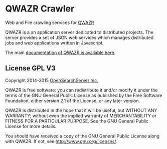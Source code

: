 QWAZR Crawler
=============

Web and File crawling services for [QWAZR](https://www.qwazr.com)

QWAZR is a an application server dedicated to distributed projects. The server provides a set of JSON web services which manages distributed jobs and web applications written in Javascript.

The main [documentation of QWAZR is available here](https://github.com/qwazr/QWAZR/wiki).



License GPL V3
--------------

Copyright 2014-2015 [OpenSearchServer Inc.](http://www.opensearchserver.com)

QWAZR is free software: you can redistribute it and/or modify it under the
terms of the GNU General Public License as published by the Free Software
Foundation, either version 2.1 of the License, or any later version.

QWAZR is distributed in the hope that it will be useful,
but WITHOUT ANY WARRANTY; without even the implied warranty of
MERCHANTABILITY or FITNESS FOR A PARTICULAR PURPOSE.  See the
GNU General Public License for more details.

You should have received a copy of the GNU General Public License
along with QWAZR. 
If not, see <http://www.gnu.org/licenses/>.

